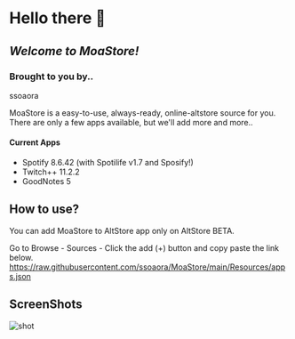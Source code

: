 # Hello there 👋
## _Welcome to MoaStore!_
### Brought to you by..

ssoaora  

MoaStore is a easy-to-use, always-ready, online-altstore source for you.  
There are only a few apps available, but we'll add more and more..

#### Current Apps
- Spotify 8.6.42 (with Spotilife v1.7 and Sposify!)  
- Twitch++ 11.2.2  
- GoodNotes 5  

## How to use?
You can add MoaStore to AltStore app only on AltStore BETA.  

Go to Browse - Sources - Click the add (+) button and copy paste the link below.  
https://raw.githubusercontent.com/ssoaora/MoaStore/main/Resources/apps.json

## ScreenShots
![shot](https://raw.githubusercontent.com/ssoaora/MoaStore/main/Resources/ScreenShots/work/Slide.png)
